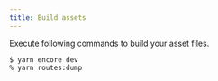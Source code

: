 ```yaml
---
title: Build assets
---
```


Execute following commands to build your asset files.

``` 
$ yarn encore dev
% yarn routes:dump
```
